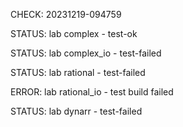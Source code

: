 CHECK: 20231219-094759
STATUS: lab complex - test-ok
STATUS: lab complex_io - test-failed
STATUS: lab rational - test-failed
ERROR: lab rational_io - test build failed
STATUS: lab dynarr - test-failed

